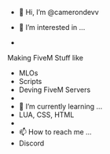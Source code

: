 - 👋 Hi, I’m @camerondevv

- 👀 I’m interested in ...
- 
Making FiveM Stuff like
- MLOs
- Scripts
- Deving FiveM Servers
- 
- 🌱 I’m currently learning ...
- LUA, CSS, HTML
- 
- 📫 How to reach me ...
- Discord
